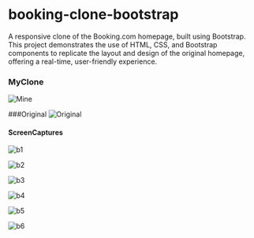 # booking-clone-bootstrap
A responsive clone of the Booking.com homepage, built using Bootstrap. This project demonstrates the use of HTML, CSS, and Bootstrap components to replicate the layout and design of the original homepage, offering a real-time, user-friendly experience.

### MyClone
![Mine](https://github.com/user-attachments/assets/84e659e9-7f57-4999-95aa-deeb3887e787)

###Original
![Original](https://github.com/user-attachments/assets/15d86910-94aa-4bef-8600-0e1cc3cf190d)

#### ScreenCaptures
![b1](https://github.com/user-attachments/assets/a4ab991e-4b53-4b33-998f-c2ff3bf828e0)

![b2](https://github.com/user-attachments/assets/657bb1d7-f316-4154-8ca1-3bdebcb120a2)

![b3](https://github.com/user-attachments/assets/453bc252-20e5-4aee-bc43-bd65159140ef)

![b4](https://github.com/user-attachments/assets/668f2a68-82b2-4765-adef-a231c6d74b4f)

![b5](https://github.com/user-attachments/assets/6ce80218-a0e0-4bb5-95ea-ab789a29f4f4)

![b6](https://github.com/user-attachments/assets/7d5d37ac-0ebb-4fdc-a5ae-d9d289157d44)
